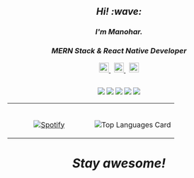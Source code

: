 
<h2 align='center'> <i>Hi! :wave:</i></h2>
<h3 align='center'><i>I'm Manohar.
</i></h3>
<h3 align='center'><i>
MERN Stack & React Native Developer
</i>
  </h3>

<div align='center' >
<div align='center' >

<a href="https://twitter.com/manoharglm">
  <img  alt="Manohar's Twitter | Twitter" width="22px" src="https://cdn.jsdelivr.net/npm/simple-icons@v3/icons/twitter.svg" />
</a>
&nbsp;
<a href="https://www.linkedin.com/in/manoharglm/">
  <img alt="Manohar's LinkdeIN" width="22px" src="https://cdn.jsdelivr.net/npm/simple-icons@v3/icons/linkedin.svg" />
</a>
&nbsp;
<a href="https://www.hackerrank.com/manoharglm">
  <img alt="Manohar's hackerrank" width="22px" src="https://cdn.jsdelivr.net/npm/simple-icons@v3/icons/hackerrank.svg" />
</a>
</div>

<br />

![](https://img.shields.io/badge/Code-Node.js-informational?style=flat&logo=Node.js&logoColor=white&color=2bbc8a)
![](https://img.shields.io/badge/Code-React-informational?style=flat&logo=React&logoColor=white&color=2bbc8a)
![](https://img.shields.io/badge/OS-Mac-informational?style=flat&logo=apple&logoColor=white&color=2bbc8a)
![](https://img.shields.io/badge/Editor-VScode-informational?style=flat&logo=visual-studio-code&logoColor=white&color=2bbc8a)
![](https://img.shields.io/badge/Shell-Bash-informational?style=flat&logo=gnu-bash&logoColor=white&color=2bbc8a)


<table width="100%"> 
  <tr>
  <td width="50%" align='center'>
      
&nbsp; <br> [![Spotify](https://thecodeabides.vercel.app/api/spotify)](https://open.spotify.com/user/64xalnvo3z5g21vuu53yyoy32)


  </td>
  <td width="50%" align='center'>

&nbsp; <br> ![Top Languages Card](https://readme-stats-cfgj2cxdy.vercel.app/api/top-langs/?username=thecodeabides&layout=compact)

  </td>
  </table>


</div>

<h1 align='center'><i>Stay awesome!</i></h1>

